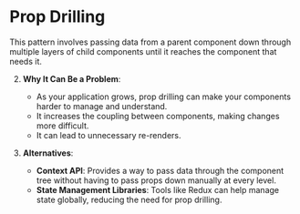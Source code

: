# Prop Drilling

This pattern involves passing data from a parent component down through multiple layers of child components until it reaches the component that needs it.

2. **Why It Can Be a Problem**:
   - As your application grows, prop drilling can make your components harder to manage and understand.
   - It increases the coupling between components, making changes more difficult.
   - It can lead to unnecessary re-renders.

3. **Alternatives**:
   - **Context API**: Provides a way to pass data through the component tree without having to pass props down manually at every level.
   - **State Management Libraries**: Tools like Redux can help manage state globally, reducing the need for prop drilling.
